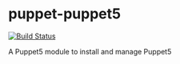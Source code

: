 # puppet-puppet5

[![Build Status](https://travis-ci.org/Aethylred/puppet-puppet5.svg?branch=master)](https://travis-ci.org/Aethylred/puppet-puppet5)

A Puppet5 module to install and manage Puppet5
